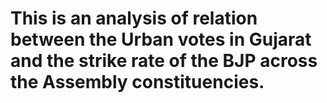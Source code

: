 # This is an analysis of relation between the Urban votes in Gujarat and the strike rate of the BJP across the Assembly constituencies.
